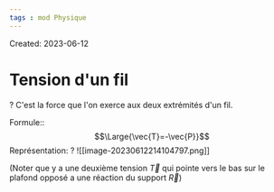 ```yaml
---
tags : mod Physique
---
```

Created: 2023-06-12

# Tension d'un fil
?
C'est la force que l'on exerce aux deux extrémités d'un fil.

Formule::$$\Large{\vec{T}=-\vec{P}}$$
Représentation:
?
![[image-20230612214104797.png]]

(Noter que y a une deuxième tension  $\vec{T}$ qui pointe vers le bas sur le plafond opposé a une réaction du support $\vec{R}$)


